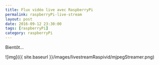 ```yaml
---
title: Flux vidéo live avec RaspberryPi
permalink: raspberryPi-live-stream
layout: post
date: 2016-09-12 23:30:00
tags: [raspberryPi]
category: raspberryPi
---
```


Bientôt...

![img]({{ site.baseurl }}/images/livestreamRaspivid/mjpegStreamer.png)



